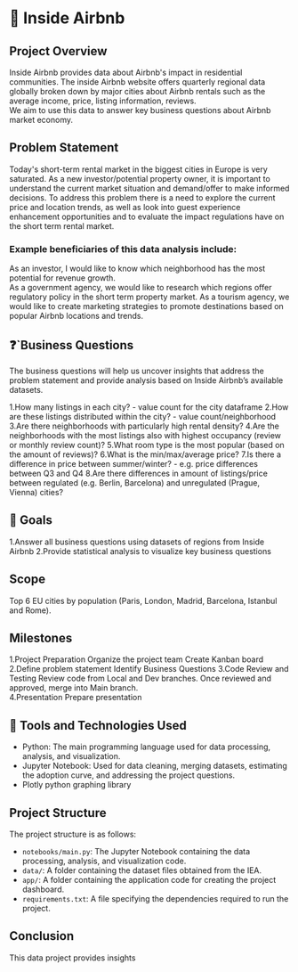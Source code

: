 # :hotel: Inside Airbnb


## Project Overview
Inside Airbnb provides data about Airbnb's impact in residential communities.  The inside Airbnb website offers quarterly regional data globally broken down by major cities about Airbnb rentals such as the average income, price, listing information, reviews.  
We aim to use this data to answer key business questions about Airbnb market economy.

## Problem Statement

Today's short-term rental market in the biggest cities in Europe  is very saturated. As a new investor/potential property owner, it is important to understand the current market situation and demand/offer to make informed decisions. To address this problem there is a need to explore the current price and location trends, as well as look into guest experience enhancement opportunities and to evaluate the impact regulations have on the short term rental market. 

### Example beneficiaries of this data analysis include:  
As an investor, I would like to know which neighborhood has the most potential for revenue growth.  
As a government agency, we would like to research which regions offer regulatory policy in the short term property market. 
As a tourism agency, we would like to create marketing strategies to promote destinations based on popular Airbnb locations and trends.   

## :question:`Business Questions
The business questions will help us uncover insights that address the problem statement and provide analysis based on Inside Airbnb’s available datasets.

1.How many listings in each city? - value count for the city dataframe
2.How are these listings distributed within the city? - value count/neighborhood
3.Are there neighborhoods with particularly high rental density?
4.Are the neighborhoods with the most listings also with highest occupancy  (review or monthly review count)?
5.What room type is the most popular (based on the amount of reviews)?
6.What is the min/max/average price?
7.Is there a difference in price between summer/winter? - e.g. price differences between Q3 and Q4
8.Are there differences in amount of listings/price between regulated (e.g. Berlin, Barcelona) and unregulated (Prague, Vienna) cities?

  
## :goal_net: Goals
1.Answer all business questions using datasets of regions from Inside Airbnb
2.Provide statistical analysis to visualize key business questions

## Scope
Top 6 EU cities by population (Paris, London, Madrid, Barcelona, Istanbul and Rome). 

## Milestones
1.Project Preparation
  Organize the project team
  Create Kanban board
2.Define problem statement
  Identify Business Questions
3.Code Review and Testing
  Review code from Local and Dev branches. 
  Once reviewed and approved, merge into Main branch.  
4.Presentation
  Prepare presentation

## :toolbox: Tools and Technologies Used

- Python: The main programming language used for data processing, analysis, and visualization.
- Jupyter Notebook: Used for data cleaning, merging datasets, estimating the adoption curve, and addressing the project questions.
- Plotly python graphing library

## Project Structure

The project structure is as follows:

- `notebooks/main.py`: The Jupyter Notebook containing the data processing, analysis, and visualization code.
- `data/`: A folder containing the dataset files obtained from the IEA.
- `app/`: A folder containing the application code for creating the project dashboard.
- `requirements.txt`: A file specifying the dependencies required to run the project.

##

## Conclusion

This data project provides insights 
